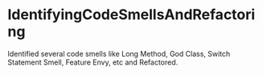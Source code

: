 # IdentifyingCodeSmellsAndRefactoring
Identified several code smells like Long Method, God Class, Switch Statement Smell, Feature Envy, etc and Refactored.
